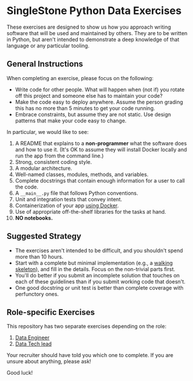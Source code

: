 # SingleStone Python Data Exercises

These exercises are designed to show us how you approach writing software that will
be used and maintained by others. They are to be written in Python, but aren't 
intended to demonstrate a deep knowledge of that language or any particular tooling. 

## General Instructions

When completing an exercise, please focus on the following:

* Write code for other people. What will happen when (not if) you rotate off this
project and someone else has to maintain your code?
* Make the code easy to deploy anywhere. Assume the person grading this has no more
than 5 minutes to get your code running.
* Embrace constraints, but assume they are not static. Use design patterns that 
make your code easy to change. 

In particular, we would like to see:
1. A README that explains to a **non-programmer** what the software does and 
how to use it. (It's OK to assume they will install Docker locally and run the app 
from the command line.)
2. Strong, consistent coding style.
3. A modular architecture.
4. Well-named classes, modules, methods, and variables. 
5. Complete docstrings that contain enough information for a user to call 
the code.
6. A `__main__.py` file that follows Python conventions.
7. Unit and integration tests that convey intent.
8. Containerization of your app 
[using Docker](https://www.freecodecamp.org/news/a-beginners-guide-to-docker-how-to-create-your-first-docker-application-cc03de9b639f/).
9. Use of appropriate off-the-shelf libraries for the tasks at hand.
10. **NO notebooks.**

## Suggested Strategy

* The exercises aren't intended to be difficult, and you shouldn't spend more 
than 10 hours. 
* Start with a complete but minimal implementation (e.g., a 
[walking skeleton](https://www.oreilly.com/library/view/97-things-every/9780596800611/ch60.html)), 
and fill in the details. Focus on the non-trivial parts first.
* You'll do better if you submit an incomplete solution that touches on each of 
these guidelines than if you submit working code that doesn't. 
* One good docstring or unit test is better than complete coverage with 
perfunctory ones. 

## Role-specific Exercises

This repository has two separate exercises depending on the role:

1. [Data Engineer](./data_engineer/)
2. [Data Tech lead](./data_tech_lead)

Your recruiter should have told you which one to complete. If you are unsure
about anything, please ask!

Good luck!